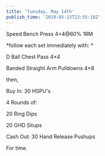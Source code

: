 ```yaml
---
title: 'Tuesday, May 14th'
publish_time: '2019-05-13T23:55:18Z'
---
```


Speed Bench Press 4×4\@60% 1RM

*follow each set immediately with: *

D Ball Chest Pass 4×4

Banded Straight Arm Pulldowns 4×8

then,

Buy In: 30 HSPU's

4 Rounds of:

20 Ring Dips

20 GHD Situps

Cash Out: 30 Hand Release Pushups

For time.
